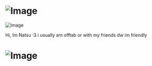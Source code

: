# ![Image](https://github.com/user-attachments/assets/43b93944-0579-4bf1-9327-89bd95f84a9d)

![Image](https://github.com/user-attachments/assets/295de139-aed7-4d37-b4a8-06752b385b17)
     
Hi, Im Natsu :3
  i usually am offtab or with my 
    friends dw im friendly 

# ![Image](https://github.com/user-attachments/assets/3d100e46-8085-4165-afcf-19f8bffcbe67)


